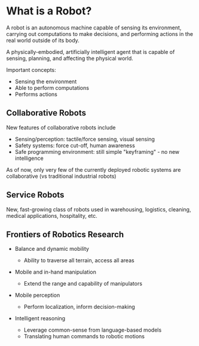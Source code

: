 # What is a Robot?

A robot is an autonomous machine capable of sensing its environment, carrying out computations to make decisions, and performing actions in the real world outside of its body.

A physically-embodied, artificially intelligent agent that is capable of sensing, planning, and affecting the physical world.

Important concepts:

- Sensing the environment
- Able to perform computations
- Performs actions

## Collaborative Robots

New features of collaborative robots include 

- Sensing/perception: tactile/force sensing, visual sensing
- Safety systems: force cut-off, human awareness
- Safe programming environment: still simple "keyframing" - no new intelligence

As of now, only very few of the currently deployed robotic systems are collaborative (vs traditional industrial robots)

## Service Robots

New, fast-growing class of robots used in warehousing, logistics, cleaning, medical applications, hospitality, etc.

## Frontiers of Robotics Research

- Balance and dynamic mobility
    - Ability to traverse all terrain, access all areas

- Mobile and in-hand manipulation
    - Extend the range and capability of manipulators

- Mobile perception
    - Perform localization, inform decision-making

- Intelligent reasoning
    - Leverage common-sense from language-based models
    - Translating human commands to robotic motions